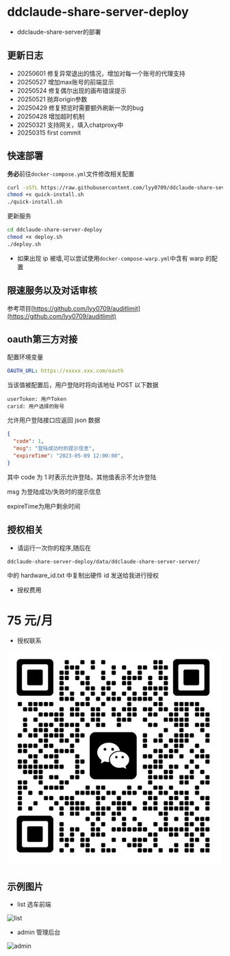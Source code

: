 # ddclaude-share-server-deploy

- ddclaude-share-server的部署

## 更新日志
- 20250601 修复异常退出的情况，增加对每一个账号的代理支持
- 20250527 增加max账号的前端显示
- 20250524 修复偶尔出现的画布错误提示
- 20250521 抛弃origin参数
- 20250429 修复预览时需要额外刷新一次的bug
- 20250428 增加超时机制
- 20250321 支持网关，填入chatproxy中
- 20250315 first commit
## 快速部署 
**务必**前往`docker-compose.yml`文件修改相关配置

```bash
curl -sSfL https://raw.githubusercontent.com/lyy0709/ddclaude-share-sever-deploy/refs/heads/main/quick-install.sh -o quick-install.sh
chmod +x quick-install.sh
./quick-install.sh
```

更新服务

```bash
cd ddclaude-share-server-deploy
chmod +x deploy.sh
./deploy.sh
```

- 如果出现 ip 被墙,可以尝试使用`docker-compose-warp.yml`中含有 warp 的配置

## 限速服务以及对话审核

参考项目[https://github.com/lyy0709/auditlimit](https://github.com/lyy0709/auditlimit)

## oauth第三方对接

配置环境变量

```yml
OAUTH_URL: https://xxxxx.xxx.com/oauth
```

当该值被配置后，用户登陆时将向该地址 POST 以下数据

```
userToken: 用户Token
carid: 用户选择的账号
```

允许用户登陆接口应返回 json 数据

```json
{
  "code": 1,
  "msg": "登陆成功时的提示信息",
  "expireTime": "2023-05-09 12:00:00",
}
```

其中 code 为 1 时表示允许登陆，其他值表示不允许登陆

msg 为登陆成功/失败时的提示信息

expireTime为用户剩余时间

## 授权相关

- 请运行一次你的程序,随后在
```bash
ddclaude-share-server-deploy/data/ddclaude-share-server-server/
```
中的 hardware_id.txt 中复制出硬件 id 发送给我进行授权

- 授权费用 

# 75 元/月

- 授权联系

![微信二维码](https://raw.githubusercontent.com/lyy0709/lyy0709/refs/heads/main/img/IMG_8139.jpeg)

## 示例图片

- list 选车前端

![list](https://github.com/lyy0709/ddclaude-share-sever-deploy/blob/main/images/list.png)

- admin 管理后台

![admin](https://github.com/lyy0709/ddclaude-share-sever-deploy/blob/main/images/admin.png)


